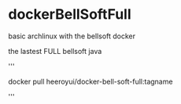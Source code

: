 dockerBellSoftFull
==================

basic archlinux with the bellsoft docker

the lastest FULL bellsoft java


'''

docker pull heeroyui/docker-bell-soft-full:tagname

'''
